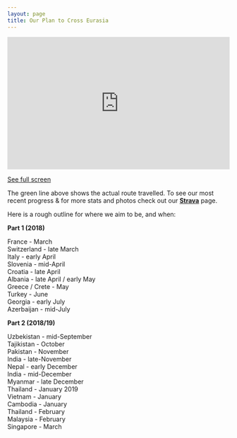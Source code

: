 ```yaml
---
layout: page
title: Our Plan to Cross Eurasia
---
```


<div class="map">
    <iframe width="100%" height="300px" frameBorder="0" src="https://umap.openstreetmap.fr/en/map/untitled-map_194872?scaleControl=false&miniMap=false&scrollWheelZoom=false&zoomControl=true&allowEdit=false&moreControl=true&searchControl=null&tilelayersControl=null&embedControl=null&datalayersControl=true&onLoadPanel=undefined&captionBar=false"></iframe><p><a href="https://umap.openstreetmap.fr/en/map/untitled-map_194872">See full screen</a></p>
 </div>

 The green line above shows the actual route travelled. To see our most recent progress & for more stats and photos check out our [**Strava**](https://www.strava.com/athletes/readcycleread) page.

  Here is a rough outline for where we aim to be, and when: 
  
  **Part 1 (2018)**
  
  France - March  
  Switzerland - late March  
  Italy - early April  
  Slovenia - mid-April  
  Croatia - late April  
  Albania - late April / early May  
  Greece / Crete - May  
  Turkey - June  
  Georgia - early July  
  Azerbaijan - mid-July  

  **Part 2 (2018/19)**  
  
  Uzbekistan - mid-September  
  Tajikistan - October  
  Pakistan - November  
  India - late-November  
  Nepal - early December  
  India - mid-December  
  Myanmar - late December  
  Thailand - January 2019  
  Vietnam  - January  
  Cambodia - January  
  Thailand - February  
  Malaysia - February  
  Singapore - March  
